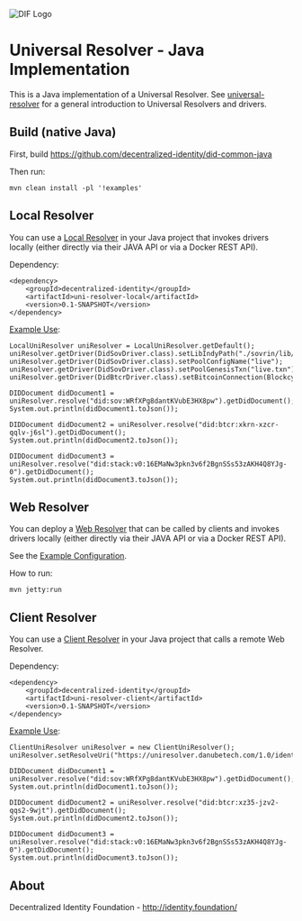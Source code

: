 ![DIF Logo](https://raw.githubusercontent.com/decentralized-identity/decentralized-identity.github.io/master/images/logo-small.png)

# Universal Resolver - Java Implementation

This is a Java implementation of a Universal Resolver. See [universal-resolver](https://github.com/decentralized-identity/universal-resolver/) for a general introduction to Universal Resolvers and drivers.

## Build (native Java)

First, build https://github.com/decentralized-identity/did-common-java

Then run:

	mvn clean install -pl '!examples'

## Local Resolver

You can use a [Local Resolver](https://github.com/decentralized-identity/universal-resolver/tree/master/resolver/java/uni-resolver-client) in your Java project that invokes drivers locally (either directly via their JAVA API or via a Docker REST API).

Dependency:

	<dependency>
		<groupId>decentralized-identity</groupId>
		<artifactId>uni-resolver-local</artifactId>
		<version>0.1-SNAPSHOT</version>
	</dependency>

[Example Use](https://github.com/decentralized-identity/universal-resolver/blob/master/resolver/java/examples/src/main/java/uniresolver/examples/TestLocalUniResolver.java):

	LocalUniResolver uniResolver = LocalUniResolver.getDefault();
	uniResolver.getDriver(DidSovDriver.class).setLibIndyPath("./sovrin/lib/");
	uniResolver.getDriver(DidSovDriver.class).setPoolConfigName("live");
	uniResolver.getDriver(DidSovDriver.class).setPoolGenesisTxn("live.txn");
	uniResolver.getDriver(DidBtcrDriver.class).setBitcoinConnection(BlockcypherAPIBitcoinConnection.get());
	
	DIDDocument didDocument1 = uniResolver.resolve("did:sov:WRfXPg8dantKVubE3HX8pw").getDidDocument();
	System.out.println(didDocument1.toJson());
	
	DIDDocument didDocument2 = uniResolver.resolve("did:btcr:xkrn-xzcr-qqlv-j6sl").getDidDocument();
	System.out.println(didDocument2.toJson());
	
	DIDDocument didDocument3 = uniResolver.resolve("did:stack:v0:16EMaNw3pkn3v6f2BgnSSs53zAKH4Q8YJg-0").getDidDocument();
	System.out.println(didDocument3.toJson());

## Web Resolver

You can deploy a [Web Resolver](https://github.com/decentralized-identity/universal-resolver/tree/master/resolver/java/uni-resolver-web) that can be called by clients and invokes drivers locally (either directly via their JAVA API or via a Docker REST API).

See the [Example Configuration](https://github.com/decentralized-identity/universal-resolver/blob/master/resolver/java/uni-resolver-web/src/main/webapp/WEB-INF/applicationContext.xml).

How to run:

	mvn jetty:run

## Client Resolver

You can use a [Client Resolver](https://github.com/decentralized-identity/universal-resolver/tree/master/resolver/java/uni-resolver-client) in your Java project that calls a remote Web Resolver.

Dependency:

	<dependency>
		<groupId>decentralized-identity</groupId>
		<artifactId>uni-resolver-client</artifactId>
		<version>0.1-SNAPSHOT</version>
	</dependency>

[Example Use](https://github.com/decentralized-identity/universal-resolver/blob/master/resolver/java/examples/src/main/java/uniresolver/examples/TestClientUniResolver.java):

	ClientUniResolver uniResolver = new ClientUniResolver();
	uniResolver.setResolveUri("https://uniresolver.danubetech.com/1.0/identifiers/");
	
	DIDDocument didDocument1 = uniResolver.resolve("did:sov:WRfXPg8dantKVubE3HX8pw").getDidDocument();
	System.out.println(didDocument1.toJson());
	
	DIDDocument didDocument2 = uniResolver.resolve("did:btcr:xz35-jzv2-qqs2-9wjt").getDidDocument();
	System.out.println(didDocument2.toJson());
	
	DIDDocument didDocument3 = uniResolver.resolve("did:stack:v0:16EMaNw3pkn3v6f2BgnSSs53zAKH4Q8YJg-0").getDidDocument();
	System.out.println(didDocument3.toJson());

## About

Decentralized Identity Foundation - http://identity.foundation/
